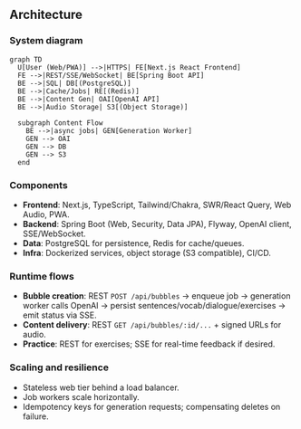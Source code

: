 ## Architecture

### System diagram
```mermaid
graph TD
  U[User (Web/PWA)] -->|HTTPS| FE[Next.js React Frontend]
  FE -->|REST/SSE/WebSocket| BE[Spring Boot API]
  BE -->|SQL| DB[(PostgreSQL)]
  BE -->|Cache/Jobs| RE[(Redis)]
  BE -->|Content Gen| OAI[OpenAI API]
  BE -->|Audio Storage| S3[(Object Storage)]

  subgraph Content Flow
    BE -->|async jobs| GEN[Generation Worker]
    GEN --> OAI
    GEN --> DB
    GEN --> S3
  end
```

### Components
- **Frontend**: Next.js, TypeScript, Tailwind/Chakra, SWR/React Query, Web Audio, PWA.
- **Backend**: Spring Boot (Web, Security, Data JPA), Flyway, OpenAI client, SSE/WebSocket.
- **Data**: PostgreSQL for persistence, Redis for cache/queues.
- **Infra**: Dockerized services, object storage (S3 compatible), CI/CD.

### Runtime flows
- **Bubble creation**: REST `POST /api/bubbles` → enqueue job → generation worker calls OpenAI → persist sentences/vocab/dialogue/exercises → emit status via SSE.
- **Content delivery**: REST `GET /api/bubbles/:id/...` + signed URLs for audio.
- **Practice**: REST for exercises; SSE for real-time feedback if desired.

### Scaling and resilience
- Stateless web tier behind a load balancer.
- Job workers scale horizontally.
- Idempotency keys for generation requests; compensating deletes on failure.


